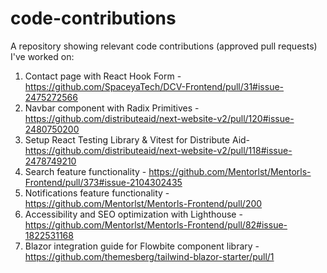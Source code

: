 # code-contributions
A repository showing relevant code contributions (approved pull requests) I've worked on:

1. Contact page with React Hook Form - https://github.com/SpaceyaTech/DCV-Frontend/pull/31#issue-2475272566
2. Navbar component with Radix Primitives - https://github.com/distributeaid/next-website-v2/pull/120#issue-2480750200
3. Setup React Testing Library & Vitest for Distribute Aid- https://github.com/distributeaid/next-website-v2/pull/118#issue-2478749210
4. Search feature functionality - https://github.com/Mentorlst/Mentorls-Frontend/pull/373#issue-2104302435
5. Notifications feature functionality - https://github.com/Mentorlst/Mentorls-Frontend/pull/200
6. Accessibility and SEO optimization with Lighthouse - https://github.com/Mentorlst/Mentorls-Frontend/pull/82#issue-1822531168
7. Blazor integration guide for Flowbite component library - https://github.com/themesberg/tailwind-blazor-starter/pull/1
